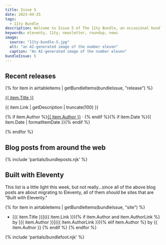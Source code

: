 ```yaml
---
title: Issue 5
date: 2023-04-25
tags:
  - 11ty Bundle
description: Welcome to Issue 5 of The 11ty Bundle, an occasional bundle of Eleventy releases, blog posts, sites, and resources. In this issue, we highlight stories of Eleventy adopters who have migrated from other static site generators, tools, and platforms.
keywords: eleventy, 11ty, newsletter, roundup, news
image:
  source: "11ty-bundle-5.jpg"
  alt: "an AI-generated image of the number eleven"
  caption: "An AI-generated image of the number eleven"
bundleIssue: 5
---
```


## Recent releases

{% for item in airtableitems | getBundleItems(bundleIssue, "release") %}

<div class="bundleitem">
<p class="bundleitem-title"><a href="{{ item.Link }}" target="_blank">{{ item.Title }}</a></p>
<p class="bundleitem-description">{{ item.Link | getDescription | truncate(100) }}</p>
<p class="bundleitem-dateline">{% if item.Author %}<a href="/authors/{{ item.Author | slugify }}/">{{ item.Author }}</a> &middot; {% endif %}{% if item.Date %}{{ item.Date | formatItemDate }}{% endif %}</p>
</div>
{% endfor %}

## Blog posts from around the web

{% include 'partials/bundleposts.njk' %}

## Built with Eleventy

This list is a little light this week, but not really...since all of the above blog posts are about migrating to Eleventy, all of them _should_ be sites that are "Built with Eleventy."

{% for item in airtableitems | getBundleItems(bundleIssue, "site") %}

- [{{ item.Title }}]({{ item.Link }}){% if item.Author and item.AuthorLink %} by [{{ item.Author }}]({{ item.AuthorLink }}){% elif item.Author %} by {{ item.Author }} {% endif %}
  {% endfor %}

{% include 'partials/bundlefoot.njk' %}
